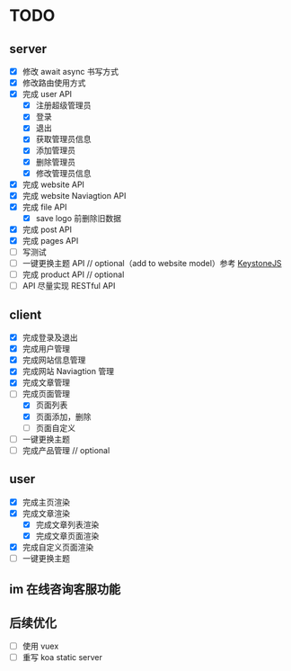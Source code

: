 # TODO

## server

- [x] 修改 await async 书写方式
- [x] 修改路由使用方式
- [x] 完成 user API
  - [x] 注册超级管理员
  - [x] 登录
  - [x] 退出
  - [x] 获取管理员信息
  - [x] 添加管理员
  - [x] 删除管理员
  - [x] 修改管理员信息
- [x] 完成 website API
- [x] 完成 website Naviagtion API
- [x] 完成 file API
  - [x] save logo 前删除旧数据
- [x] 完成 post API
- [x] 完成 pages API
- [ ] 写测试
- [ ] 一键更换主题 API // optional（add to website model）参考 [KeystoneJS](http://demo.keystonejs.com/?theme=Cosmo)
- [ ] 完成 product API // optional
- [ ] API 尽量实现 RESTful API

## client

- [x] 完成登录及退出
- [x] 完成用户管理
- [x] 完成网站信息管理
- [x] 完成网站 Naviagtion 管理
- [x] 完成文章管理
- [ ] 完成页面管理
  - [x] 页面列表
  - [x] 页面添加，删除
  - [ ] 页面自定义
- [ ] 一键更换主题
- [ ] 完成产品管理 // optional

## user

- [x] 完成主页渲染
- [x] 完成文章渲染
  - [x] 完成文章列表渲染
  - [x] 完成文章页面渲染
- [x] 完成自定义页面渲染
- [ ] 一键更换主题

## im 在线咨询客服功能

## 后续优化

- [ ] 使用 vuex
- [ ] 重写 koa static server
